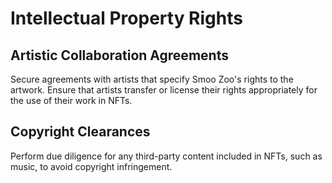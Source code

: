 # Intellectual Property Rights

## Artistic Collaboration Agreements

Secure agreements with artists that specify Smoo Zoo's rights to the artwork. Ensure that artists transfer or license their rights appropriately for the use of their work in NFTs.

## **Copyright Clearances**

Perform due diligence for any third-party content included in NFTs, such as music, to avoid copyright infringement.
